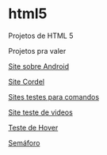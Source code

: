 # html5
 Projetos de HTML 5

Projetos pra valer

<a href="https://kostikgs.github.io/projeto-android/" target='_blank'> Site sobre Android

<a href="https://kostikgs.github.io/html5/modulo3/d012/"> Site Cordel


Sites testes para comandos

<a href="https://kostikgs.github.io/html5/modulo1/Site_com_links_de_video/index" target='_blank'> Site teste de videos

<a href="https://kostikgs.github.io/html5/modulo2/Ex020/hover" target='_blank'> Teste de Hover

<a href="https://kostikgs.github.io/html5/modulo2/Ex020/pseudoclasse" target='_blank'> Semáforo
